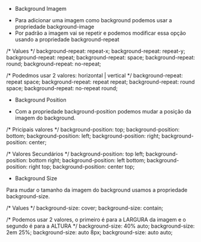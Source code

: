 * Background Imagem

- Para adicionar uma imagem como background podemos usar a propriedade background-image
- Por padrão a imagem vai se repetir e podemos modificar essa opção usando a propriedade background-repeat

/* Values */
background-repeat: repeat-x;
background-repeat: repeat-y;
background-repeat: repeat;
background-repeat: space;
background-repeat: round;
background-repeat: no-repeat;

/* Podedmos usar 2 valores: horizontal | vertical */
background-repeat: repeat space;
background-repeat: repeat repeat;
background-repeat: round space;
background-repeat: no-repeat round;

* Background Position

- Com a propriedade background-position podemos mudar a posição da imagem do background.

/* Pricipais valores */
background-position: top;
background-position: bottom;
background-position: left;
background-position: right;
background-position: center;

/* Valores Secundários */
background-position: top left;
background-position: bottom right;
background-position: left bottom;
background-position: right top;
background-position: center top;

* Background Size

Para mudar o tamanho da imagem do background usamos a propriedade background-size.

/* Values */
background-size: cover;
background-size: contain;

/* Podemos usar 2 valores, o primeiro é para a LARGURA da imagem e o segundo é para a ALTURA */
background-size: 40% auto;
background-size: 2em 25%;
background-size: auto 8px;
background-size: auto auto;
